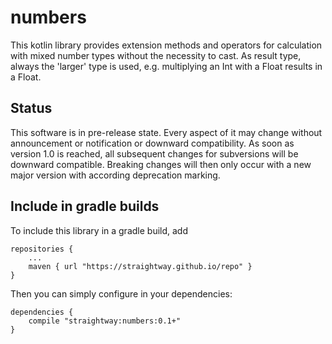 # numbers

This kotlin library provides extension methods
and operators for calculation with mixed number
types without the necessity to cast. As result
type, always the 'larger' type is used, e.g.
multiplying an Int with a Float results in a Float.

## Status

This software is in pre-release state. Every aspect of it may change without announcement or notification or downward compatibility. As soon as version 1.0 is reached, all subsequent changes for subversions will be downward compatible. Breaking changes will then only occur with a new major version with according deprecation marking.

## Include in gradle builds

To include this library in a gradle build, add

    repositories {
        ...
        maven { url "https://straightway.github.io/repo" }
    }

Then you can simply configure in your dependencies:

    dependencies {
        compile "straightway:numbers:0.1+"
    }
